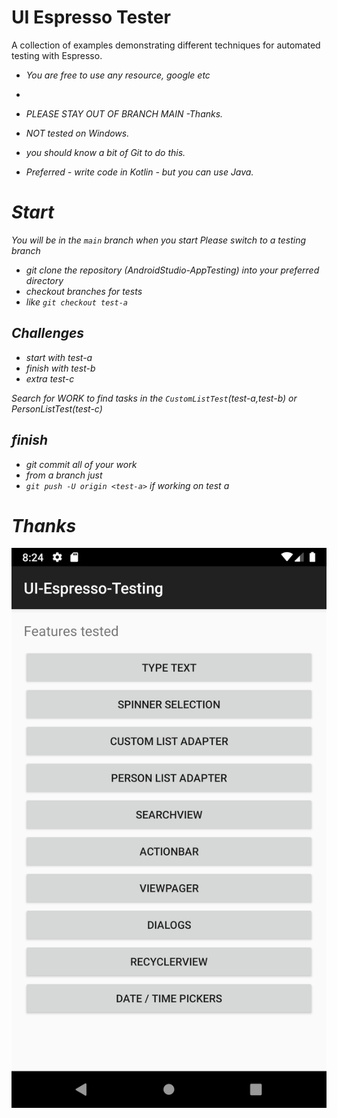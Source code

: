 # UI Espresso Tester
A collection of examples demonstrating different techniques for automated testing with Espresso.
 
  - <em>You are free to use any resource, google etc</em>
  - <em>

  - *PLEASE STAY OUT OF BRANCH MAIN -Thanks.*
  - *NOT tested on Windows.*
  - *you should know a bit of Git to do this.*
  - *Preferred - write code in Kotlin - but you can use Java.*

# Start
You will be in the `main` branch when you start
Please switch to a testing branch

  - git clone the repository (AndroidStudio-AppTesting) into your preferred directory
  - checkout branches for tests
  - like `git checkout test-a`

## Challenges

  - start with test-a
  - finish with test-b
  - extra test-c

Search for *WORK* to find tasks
in the `CustomListTest`(test-a,test-b) or PersonListTest(test-c)

## finish

 - git commit all of your work
 - from a branch just
 - `git push -U origin <test-a>` if working on test a

# Thanks

![alt tag](screens/main_activity.png)
